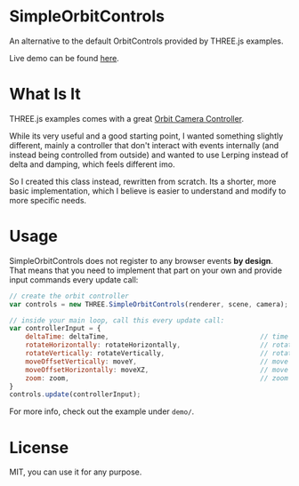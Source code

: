 # SimpleOrbitControls

An alternative to the default OrbitControls provided by THREE.js examples.

Live demo can be found [here](https://ronenness.github.io/SimpleOrbitControls/demo/).

# What Is It

THREE.js examples comes with a great [Orbit Camera Controller](https://github.com/mrdoob/three.js/blob/master/examples/js/controls/OrbitControls.js). 

While its very useful and a good starting point, I wanted something slightly different, mainly a controller that don't interact with events internally (and instead being controlled from outside) and wanted to use Lerping instead of delta and damping, which feels different imo.

So I created this class instead, rewritten from scratch. Its a shorter, more basic implementation, which I believe is easier to understand and modify to more specific needs. 

# Usage

SimpleOrbitControls does not register to any browser events **by design**. That means that you need to implement that part on your own and provide input commands every update call:

```js
// create the orbit controller
var controls = new THREE.SimpleOrbitControls(renderer, scene, camera);

// inside your main loop, call this every update call:
var controllerInput = {
    deltaTime: deltaTime,                                      // time passed, in seconds, since last update call
    rotateHorizontally: rotateHorizontally,                    // rotation around y axis
    rotateVertically: rotateVertically,                        // rotate vertically around x / z axis
    moveOffsetVertically: moveY,                               // move the target offset (affect lookat AND camera position), along camera's Y axis. 
    moveOffsetHorizontally: moveXZ,                            // move the target offset left / right, relative to camera's world direction.
    zoom: zoom,                                                // zoom in / out
}
controls.update(controllerInput);
```

For more info, check out the example under `demo/`.

# License

MIT, you can use it for any purpose.
